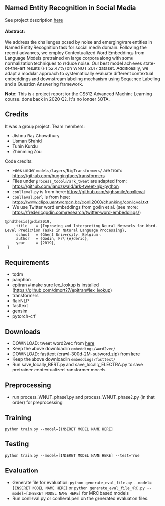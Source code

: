 ## Named Entity Recognition in Social Media

See project description [here](https://github.com/JRC1995/SocialMediaNER/blob/main/Named_Entity_Recognition_in_Social_Media.pdf)

#### Abstract:
We address the challenges posed by noise and emerging/rare entities in Named Entity Recognition task for social media domain. Following the recent advances, we employ Contextualized Word Embeddings from Language Models pretrained on large corpora along with some normalization techniques to reduce
noise. Our best model achieves state-of-the-art results (F1 52.47%) on WNUT 2017 dataset. Additionally, we adapt a modular approach to systematically evaluate different contextual embeddings and downstream labeling mechanism using Sequence Labeling and a Question Answering framework.

<b>Note:</b> This is a project report for the CS512 Advanced Machine Learning course, done back in 2020 Q2. It's no longer SOTA.

## Credits
It was a group project.
Team members:
* Jishnu Ray Chowdhury
* Usman Shahid
* Tuhin Kundu
* Zhimming Zou

Code credits:
* Files under `models/layers/BigTransformers/` are from: https://github.com/huggingface/transformers
* Files under `process_toools/ark_tweet` are adapted from: https://github.com/ianozsvald/ark-tweet-nlp-python
* `conlleval.py` is from here: https://github.com/sighsmile/conlleval
* `conlleval.perl` is from here: https://www.clips.uantwerpen.be/conll2000/chunking/conlleval.txt
* We use Twitter word embeddings from godin et al. (see more:  https://fredericgodin.com/research/twitter-word-embeddings/)
```
@phdthesis{godin2019,
     title    = {Improving and Interpreting Neural Networks for Word-Level Prediction Tasks in Natural Language Processing},
     school   = {Ghent University, Belgium},
     author   = {Godin, Fr\'{e}deric},
     year     = {2019},
 }
```

## Requirements
* tqdm
* panphon
* epitran # make sure lex_lookup is installed (https://github.com/dmort27/epitran#lex_lookup)
* transformers
* flairNLP
* fasttext
* gensim
* pytorch-crf

## Downloads

 * DOWNLOAD: tweet word2vec from [here](https://drive.google.com/file/d/1lw5Hr6Xw0G0bMT1ZllrtMqEgCTrM7dzc/view)
 * Keep the above download in `embeddings/word2vec/`
 * DOWNLOAD: fasttext (crawl-300d-2M-subword.zip) from [here](https://fasttext.cc/docs/en/english-vectors.html)
 * Keep the above download in `embeddings/fasttext/`
 * Run save_locally_BERT.py and save_locally_ELECTRA.py to save pretrained contextualized transformer models
 
## Preprocessing
 * run process_WNUT_phase1.py and process_WNUT_phase2.py (in that order) for preprocessing

## Training 
`python train.py --model=[INSERET MODEL NAME HERE]`

## Testing
`python train.py --model=[INSERET MODEL NAME HERE] --test=True`

## Evaluation
* Generate file for evaluation: `python generate_eval_file.py --model=[INSERET MODEL NAME HERE]` or `python generate_eval_file_MRC.py --model=[INSERET MODEL NAME HERE]` for MRC based models 
* Run conlleval.py or conlleval.perl on the generated evaluation files. 
